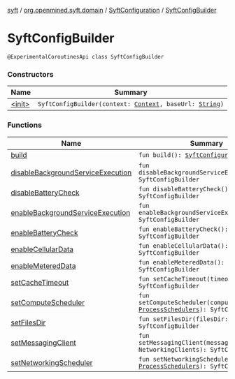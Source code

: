 [syft](../../../index.md) / [org.openmined.syft.domain](../../index.md) / [SyftConfiguration](../index.md) / [SyftConfigBuilder](./index.md)

# SyftConfigBuilder

`@ExperimentalCoroutinesApi class SyftConfigBuilder`

### Constructors

| Name | Summary |
|---|---|
| [&lt;init&gt;](-init-.md) | `SyftConfigBuilder(context: `[`Context`](https://developer.android.com/reference/android/content/Context.html)`, baseUrl: `[`String`](https://kotlinlang.org/api/latest/jvm/stdlib/kotlin/-string/index.html)`)` |

### Functions

| Name | Summary |
|---|---|
| [build](build.md) | `fun build(): `[`SyftConfiguration`](../index.md) |
| [disableBackgroundServiceExecution](disable-background-service-execution.md) | `fun disableBackgroundServiceExecution(): SyftConfigBuilder` |
| [disableBatteryCheck](disable-battery-check.md) | `fun disableBatteryCheck(): SyftConfigBuilder` |
| [enableBackgroundServiceExecution](enable-background-service-execution.md) | `fun enableBackgroundServiceExecution(): SyftConfigBuilder` |
| [enableBatteryCheck](enable-battery-check.md) | `fun enableBatteryCheck(): SyftConfigBuilder` |
| [enableCellularData](enable-cellular-data.md) | `fun enableCellularData(): SyftConfigBuilder` |
| [enableMeteredData](enable-metered-data.md) | `fun enableMeteredData(): SyftConfigBuilder` |
| [setCacheTimeout](set-cache-timeout.md) | `fun setCacheTimeout(timeout: `[`Long`](https://kotlinlang.org/api/latest/jvm/stdlib/kotlin/-long/index.html)`): SyftConfigBuilder` |
| [setComputeScheduler](set-compute-scheduler.md) | `fun setComputeScheduler(computeSchedulers: `[`ProcessSchedulers`](../../../org.openmined.syft.threading/-process-schedulers/index.md)`): SyftConfigBuilder` |
| [setFilesDir](set-files-dir.md) | `fun setFilesDir(filesDir: `[`File`](https://docs.oracle.com/javase/6/docs/api/java/io/File.html)`): SyftConfigBuilder` |
| [setMessagingClient](set-messaging-client.md) | `fun setMessagingClient(messagingClient: NetworkingClients): SyftConfigBuilder` |
| [setNetworkingScheduler](set-networking-scheduler.md) | `fun setNetworkingScheduler(scheduler: `[`ProcessSchedulers`](../../../org.openmined.syft.threading/-process-schedulers/index.md)`): SyftConfigBuilder` |
